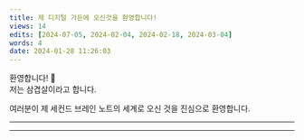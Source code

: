 ```yaml
---
title: 제 디지털 가든에 오신것을 환영합니다!
views: 14
edits: [2024-07-05, 2024-02-04, 2024-02-18, 2024-03-04]
words: 4
date: 2024-01-28 11:26:03
---
```


환영합니다! 👋 <br>
저는 삼겹살이라고 합니다.

여러분이 제 세컨드 브레인 노트의 세계로 오신 것을 진심으로 환영합니다. <br>


---

---
